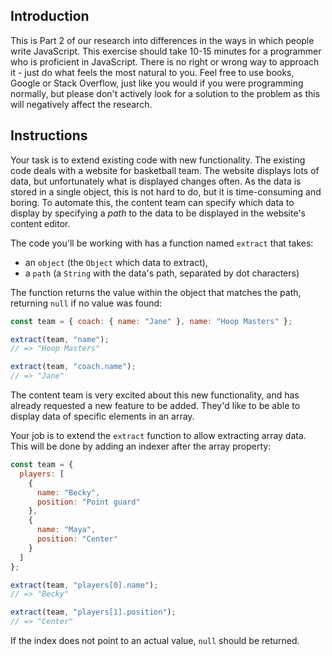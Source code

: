 ## Introduction

This is Part 2 of our research into differences in the ways in which people write JavaScript. This exercise should take 10-15 minutes for a programmer who is proficient in JavaScript. There is no right or wrong way to approach it - just do what feels the most natural to you. Feel free to use books, Google or Stack Overflow, just like you would if you were programming normally, but please don't actively look for a solution to the problem as this will negatively affect the research.

## Instructions

Your task is to extend existing code with new functionality. The existing code deals with a website for basketball team. The website displays lots of data, but unfortunately what is displayed changes often. As the data is stored in a single object, this is not hard to do, but it is time-consuming and boring. To automate this, the content team can specify which data to display by specifying a _path_ to the data to be displayed in the website's content editor.

The code you'll be working with has a function named `extract` that takes:

- an `object` (the `Object` which data to extract),
- a `path` (a `String` with the data's path, separated by dot characters)

The function returns the value within the object that matches the path, returning `null` if no value was found:

```javascript
const team = { coach: { name: "Jane" }, name: "Hoop Masters" };

extract(team, "name");
// => "Hoop Masters"

extract(team, "coach.name");
// => "Jane"
```

The content team is very excited about this new functionality, and has already requested a new feature to be added. They'd like to be able to display data of specific elements in an array.

Your job is to extend the `extract` function to allow extracting array data. This will be done by adding an indexer after the array property:

```javascript
const team = {
  players: [
    {
      name: "Becky",
      position: "Point guard"
    },
    {
      name: "Maya",
      position: "Center"
    }
  ]
};

extract(team, "players[0].name");
// => "Becky"

extract(team, "players[1].position");
// => "Center"
```

If the index does not point to an actual value, `null` should be returned.
